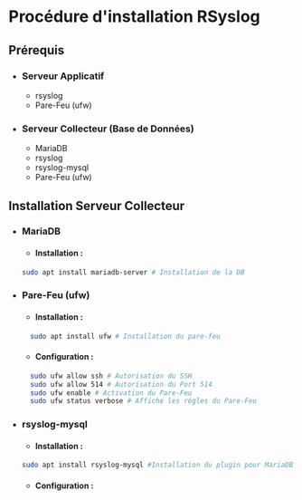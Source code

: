 # Procédure d'installation RSyslog
## Prérequis
- ### Serveur Applicatif
  - rsyslog
  - Pare-Feu (ufw)
- ### Serveur Collecteur (Base de Données)
  - MariaDB
  - rsyslog
  - rsyslog-mysql
  - Pare-Feu (ufw)
## Installation Serveur Collecteur 
 - ### MariaDB
   - #### Installation :
    ``` bash
    sudo apt install mariadb-server # Installation de la DB
    ```
- ### Pare-Feu (ufw)
  - #### Installation :
  ``` bash
    sudo apt install ufw # Installation du pare-feu
  ```
  - #### Configuration :
  ``` bash
    sudo ufw allow ssh # Autorisation du SSH
    sudo ufw allow 514 # Autorisation du Port 514
    sudo ufw enable # Activation du Pare-Feu
    sudo ufw status verbose # Affiche les règles du Pare-Feu
  ```
- ### rsyslog-mysql
    - #### Installation :
    ```bash
    sudo apt install rsyslog-mysql #Installation du plugin pour MariaDB
    ```
    - #### Configuration :
    ```yaml
